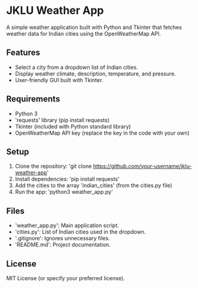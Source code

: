 # JKLU Weather App

A simple weather application built with Python and Tkinter that fetches weather data for Indian cities using the OpenWeatherMap API.

## Features
- Select a city from a dropdown list of Indian cities.
- Display weather climate, description, temperature, and pressure.
- User-friendly GUI built with Tkinter.

## Requirements
- Python 3
- 'requests' library (pip install requests)
- Tkinter (included with Python standard library)
- OpenWeatherMap API key (replace the key in the code with your own)

## Setup
1. Clone the repository: 'git clone https://github.com/your-username/jklu-weather-app'
2. Install dependencies: 'pip install requests'
3. Add the cities to the array 'indian_cities' (from the cities.py file)
4. Run the app: 'python3 weather_app.py'

## Files
- 'weather_app.py': Main application script.
- 'cities.py': List of Indian cities used in the dropdown.
- '.gitignore': Ignores unnecessary files.
- 'README.md': Project documentation.

## License
MIT License (or specify your preferred license).